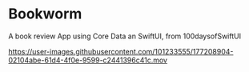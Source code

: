# Bookworm
A book review App using Core Data an SwiftUI, from 100daysofSwiftUI




https://user-images.githubusercontent.com/101233555/177208904-02104abe-61d4-4f0e-9599-c2441396c41c.mov

